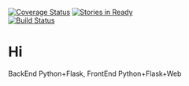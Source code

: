 [![Coverage Status](https://coveralls.io/repos/adelinosegundo/hi/badge.png)](https://coveralls.io/r/adelinosegundo/hi)
[![Stories in Ready](https://badge.waffle.io/adelinosegundo/hi.png?label=ready)](https://waffle.io/adelinosegundo/hi)  
[![Build Status](https://travis-ci.org/mccard/hi.png?branch=master)](https://travis-ci.org/mccard/hi)

Hi
========

BackEnd Python+Flask, 
FrontEnd Python+Flask+Web


